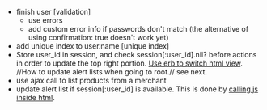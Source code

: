 * finish user [validation]
  * use errors
  * add custom error info if passwords don't match (the alternative of using confirmation: true doesn't work yet)
* add unique index to user.name [unique index]
* Store user_id in session, and check session[:user_id].nil? before actions in order to update the top right portion.
[Use erb to switch html view](use_erb_to_switch_html_view.md). //How to update alert lists when going to root.// see next.
* use ajax call to list products from a merchant
* update alert list if session[:user_id] is available. This is done by [calling js inside html](calling_js_inside_html.md).
